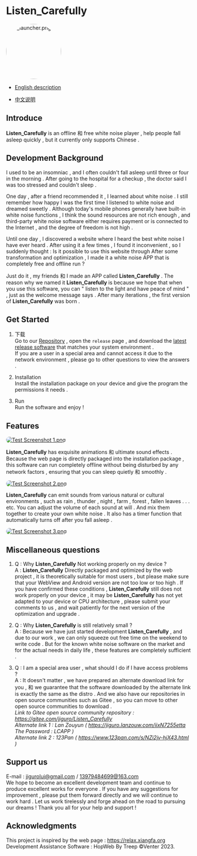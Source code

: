 # Listen_Carefully

<a href="https://sm.ms/image/OXExcDhuk9YSnzJ" target="_blank"><img src="https://s2.loli.net/2024/07/21/OXExcDhuk9YSnzJ.png" alt="ic_launcher.png" style="width: 150px;height: 150px;border-radius: 80px"></a>

* [English description](README.md)

* [中文说明](README.zh.md)

## Introduce

**Listen_Carefully** is an offline 和 free white noise player , help people fall asleep quickly , but it currently only supports Chinese .

##  Development Background

I used to be an insomniac , and I often couldn't fall asleep until three or four in the morning . After going to the hospital for a checkup , the doctor said I was too stressed and couldn't sleep . 

One day , after a friend recommended it , I learned about white noise . I still remember how happy I was the first time I listened to white noise and dreamed sweetly . Although today's mobile phones generally have built-in white noise functions , I think the sound resources are not rich enough , and third-party white noise software either requires payment or is connected to the Internet , and the degree of freedom is not high . 

Until one day , I discovered a website where I heard the best white noise I have ever heard . After using it a few times , I found it inconvenient , so I suddenly thought : Is it possible to use this website through After some transformation and optimization , I made it a white noise APP that is completely free and offline run ? 

Just do it , my friends 和 I made an APP called **Listen_Carefully** . The reason why we named it **Listen_Carefully** is because we hope that when you use this software, you can " listen to the light and have peace of mind " , just as the welcome message says . After many iterations , the first version of **Listen_Carefully** was born .

## Get Started

1. 下载  
Go to our [Repository](https://github.com/JiGuroLGC/Listen_Carefully) , open the `release` page , and download the [latest release software](https://github.com/JiGuroLGC/Listen_Carefully/releases) that matches your system environment .  
If you are a user in a special area and cannot access it due to the network environment , please go to other questions to view the answers .

2. Installation  
Install the installation package on your device and give the program the permissions it needs .

3. Run  
Run the software and enjoy !

## Features

<a href="https://s2.loli.net/2024/07/21/zt6lV3QniqOXdPc.png" target="_blank"><img src="https://s2.loli.net/2024/07/21/zt6lV3QniqOXdPc.png" alt="Test Screenshot 1.png" style="border-radius: 100px"></a>

**Listen_Carefully** has exquisite animations 和 ultimate sound effects . Because the web page is directly packaged into the installation package , this software can run completely offline without being disturbed by any network factors , ensuring that you can sleep quietly 和 smoothly .

<a href="https://s2.loli.net/2024/07/21/fVJtSQIurpwWvcs.png" target="_blank"><img src="https://s2.loli.net/2024/07/21/fVJtSQIurpwWvcs.png" alt="Test Screenshot 2.png" style="border-radius: 100px"></a>

**Listen_Carefully** can emit sounds from various natural or cultural environments , such as rain , thunder , night , farm , forest , fallen leaves . . . etc. You can adjust the volume of each sound at will . And mix them together to create your own white noise . It also has a timer function that automatically turns off after you fall asleep .

<a href="https://s2.loli.net/2024/07/21/8teAdvFOolCxBDV.png" target="_blank"><img src="https://s2.loli.net/2024/07/21/8teAdvFOolCxBDV.png" alt="Test Screenshot 3.png" style="border-radius: 100px"></a>

## Miscellaneous questions

1. Q : Why **Listen_Carefully** Not working properly on my device ?  
   A  : **Listen_Carefully** Directly packaged and optimized by the web project , it is theoretically suitable for most users , but please make sure that your WebView and Android version are not too low or too high . If you have confirmed these conditions , **Listen_Carefully** still does not work properly on your device , it may be **Listen_Carefully** has not yet adapted to your device or CPU architecture , please submit your comments to us , and wait patiently for the next version of the optimization and upgrade .

2. Q : Why **Listen_Carefully** is still relatively small ?  
   A  : Because we have just started development **Listen_Carefully** , and due to our work , we can only squeeze out free time on the weekend to write code . But for the known white noise software on the market and for the actual needs in daily life , these features are completely sufficient .

3. Q : I am a special area user , what should I do if I have access problems ?  
   A : It doesn't matter , we have prepared an alternate download link for you , 和 we guarantee that the software downloaded by the alternate link is exactly the same as the distro . And we also have our repositories in open source communities such as Gitee , so you can move to other open source communities to download .  
   *Link to Gitee open source community repository : https://gitee.com/jiguro/Listen_Carefully*  
   *Alternate link 1 : Lan Zouyun ( https://jiguro.lanzouw.com/iixN7255etta The Password : LCAPP )*  
   *Alternate link 2 : 123Pan ( https://www.123pan.com/s/NZi2jv-hjX43.html )*

## Support us

E-mail : jigurolui@gmail.com / 13979484699@163.com  
We hope to become an excellent development team and continue to produce excellent works for everyone . If you have any suggestions for improvement , please put them forward directly and we will continue to work hard . Let us work tirelessly and forge ahead on the road to pursuing our dreams ! Thank you all for your help and support !

## Acknowledgments

This project is inspired by the web page : https://relax.xiangfa.org  
Development Assistance Software : HopWeb By Treep  ©Venter 2023.
